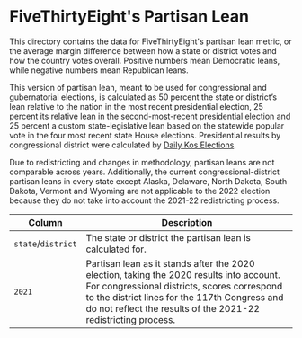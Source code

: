 # FiveThirtyEight's Partisan Lean

This directory contains the data for FiveThirtyEight's partisan lean metric, or the average margin difference between how a state or district votes and how the country votes overall. Positive numbers mean Democratic leans, while negative numbers mean Republican leans.

This version of partisan lean, meant to be used for congressional and gubernatorial elections, is calculated as 50 percent the state or district’s lean relative to the nation in the most recent presidential election, 25 percent its relative lean in the second-most-recent presidential election and 25 percent a custom state-legislative lean based on the statewide popular vote in the four most recent state House elections. Presidential results by congressional district were calculated by [Daily Kos Elections](https://www.dailykos.com/stories/2020/11/19/1163009/-Daily-Kos-Elections-presidential-results-by-congressional-district-for-2020-2016-and-2012). 

Due to redistricting and changes in methodology, partisan leans are not comparable across years. Additionally, the current congressional-district partisan leans in every state except Alaska, Delaware, North Dakota, South Dakota, Vermont and Wyoming are not applicable to the 2022 election because they do not take into account the 2021-22 redistricting process.


Column | Description
------|-------------------------
`state`/`district` | The state or district the partisan lean is calculated for. 
`2021` | Partisan lean as it stands after the 2020 election, taking the 2020 results into account. For congressional districts, scores correspond to the district lines for the 117th Congress and do not reflect the results of the 2021-22 redistricting process.

